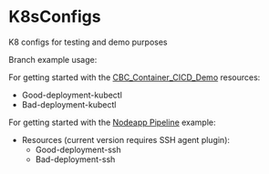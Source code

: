 # K8sConfigs
K8 configs for testing and demo purposes

Branch example usage:

For getting started with the [CBC_Container_CICD_Demo](https://github.com/ncomeau/CBC_Container_CICD_Demo) resources:
  - Good-deployment-kubectl
  - Bad-deployment-kubectl


For getting started with the [Nodeapp Pipeline](https://github.com/JaBarosin/NodeApp) example:
  - Resources (current version requires SSH agent plugin):
    * Good-deployment-ssh
    * Bad-deployment-ssh
